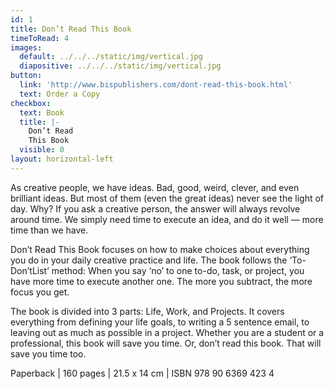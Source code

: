 ```yaml
---
id: 1
title: Don’t Read This Book
timeToRead: 4
images:
  default: ../../../static/img/vertical.jpg
  diapositive: ../../../static/img/vertical.jpg
button:
  link: 'http://www.bispublishers.com/dont-read-this-book.html'
  text: Order a Copy
checkbox:
  text: Book
  title: |-
    Don’t Read 
    This Book
  visible: 0
layout: horizontal-left
---
```


As creative people, we have ideas. Bad, good, weird, clever, and even brilliant ideas. But most of them (even the great ideas) never see the light of day. Why? If you ask a creative person, the answer will always revolve around time. We simply need time to execute an idea, and do it well — more time than we have.

Don’t Read This Book focuses on how to make choices about everything you do in your daily creative practice and life. The book follows the ‘To-Don’tList’ method: When you say ‘no’ to one to-do, task, or project, you have more time to execute another one. The more you subtract, the more focus you get.

The book is divided into 3 parts: Life, Work, and Projects. It covers everything from defining your life goals, to writing a 5 sentence email, to leaving out as much as possible in a project. Whether you are a student or a professional, this book will save you time. Or, don’t read this book. That will save you time too.

Paperback | 160 pages | 21.5 x 14 cm | ISBN 978 90 6369 423 4

